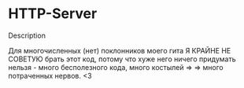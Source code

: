 # HTTP-Server
Description

Для многочисленных (нет) поклонников моего гита
Я КРАЙНЕ НЕ СОВЕТУЮ брать этот код, потому что хуже него ничего придумать нельзя - много бесполезного кода, много костылей =>
=> много потраченных нервов.
<3
